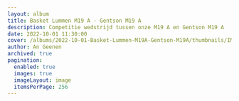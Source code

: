 ```yaml
---
layout: album
title: Basket Lummen M19 A - Gentson M19 A
description: Competitie wedstrijd tussen onze M19 A en Gentson M19 A
date: 2022-10-01 11:30:00
cover: /albums/2022-10-01-Basket-Lummen-M19A-Gentson-M19A/thumbnails/IMG_5807.JPG
author: An Geenen
archived: true
pagination: 
  enabled: true
  images: true
  imageLayout: image
  itemsPerPage: 256
---
```


